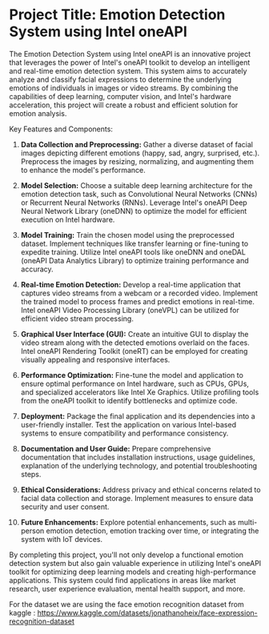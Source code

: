 # Project Title: Emotion Detection System using Intel oneAPI

The Emotion Detection System using Intel oneAPI is an innovative project that leverages the power of Intel's oneAPI toolkit to develop an intelligent and real-time emotion detection system. This system aims to accurately analyze and classify facial expressions to determine the underlying emotions of individuals in images or video streams. By combining the capabilities of deep learning, computer vision, and Intel's hardware acceleration, this project will create a robust and efficient solution for emotion analysis.

Key Features and Components:
1. **Data Collection and Preprocessing:**
   Gather a diverse dataset of facial images depicting different emotions (happy, sad, angry, surprised, etc.). Preprocess the images by resizing, normalizing, and augmenting them to enhance the model's performance.

2. **Model Selection:**
   Choose a suitable deep learning architecture for the emotion detection task, such as Convolutional Neural Networks (CNNs) or Recurrent Neural Networks (RNNs). Leverage Intel's oneAPI Deep Neural Network Library (oneDNN) to optimize the model for efficient execution on Intel hardware.

3. **Model Training:**
   Train the chosen model using the preprocessed dataset. Implement techniques like transfer learning or fine-tuning to expedite training. Utilize Intel oneAPI tools like oneDNN and oneDAL (oneAPI Data Analytics Library) to optimize training performance and accuracy.

4. **Real-time Emotion Detection:**
   Develop a real-time application that captures video streams from a webcam or a recorded video. Implement the trained model to process frames and predict emotions in real-time. Intel oneAPI Video Processing Library (oneVPL) can be utilized for efficient video stream processing.

5. **Graphical User Interface (GUI):**
   Create an intuitive GUI to display the video stream along with the detected emotions overlaid on the faces. Intel oneAPI Rendering Toolkit (oneRT) can be employed for creating visually appealing and responsive interfaces.

6. **Performance Optimization:**
   Fine-tune the model and application to ensure optimal performance on Intel hardware, such as CPUs, GPUs, and specialized accelerators like Intel Xe Graphics. Utilize profiling tools from the oneAPI toolkit to identify bottlenecks and optimize code.

7. **Deployment:**
   Package the final application and its dependencies into a user-friendly installer. Test the application on various Intel-based systems to ensure compatibility and performance consistency.

8. **Documentation and User Guide:**
   Prepare comprehensive documentation that includes installation instructions, usage guidelines, explanation of the underlying technology, and potential troubleshooting steps.

9. **Ethical Considerations:**
   Address privacy and ethical concerns related to facial data collection and storage. Implement measures to ensure data security and user consent.

10. **Future Enhancements:**
    Explore potential enhancements, such as multi-person emotion detection, emotion tracking over time, or integrating the system with IoT devices.

By completing this project, you'll not only develop a functional emotion detection system but also gain valuable experience in utilizing Intel's oneAPI toolkit for optimizing deep learning models and creating high-performance applications. This system could find applications in areas like market research, user experience evaluation, mental health support, and more.

For the dataset we are using the face emotion recognition dataset from kaggle : https://www.kaggle.com/datasets/jonathanoheix/face-expression-recognition-dataset
